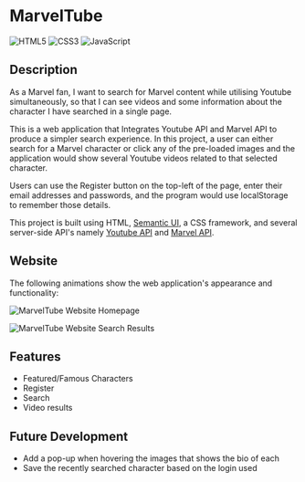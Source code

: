 # MarvelTube

![HTML5](https://img.shields.io/badge/html5-%23E34F26.svg?style=for-the-badge&logo=html5&logoColor=white) ![CSS3](https://img.shields.io/badge/css3-%231572B6.svg?style=for-the-badge&logo=css3&logoColor=white) ![JavaScript](https://img.shields.io/badge/javascript-%23323330.svg?style=for-the-badge&logo=javascript&logoColor=%23F7DF1E)

## Description

As a Marvel fan, I want to search for Marvel content while utilising Youtube simultaneously, so that I can see videos and some information about the character I have searched in a single page.

This is a web application that Integrates Youtube API and Marvel API to produce a simpler search experience. In this project, a user can either search for a Marvel character or click any of the pre-loaded images and the application would show several Youtube videos related to that selected character.

Users can use the Register button on the top-left of the page, enter their email addresses and passwords, and the program would use localStorage to remember those details.

This project is built using HTML, [Semantic UI](https://semantic-ui.com/), a CSS framework, and several server-side API's namely [Youtube API](https://developers.google.com/youtube) and [Marvel API](https://developer.marvel.com/).

## Website

The following animations show the web application's appearance and functionality:

![MarvelTube Website Homepage](./Assets/img/MarvelTube.gif)

![MarvelTube Website Search Results](./Assets/img/MarvelTube.gif)

## Features

- Featured/Famous Characters
- Register
- Search
- Video results

## Future Development

- Add a pop-up when hovering the images that shows the bio of each
- Save the recently searched character based on the login used
